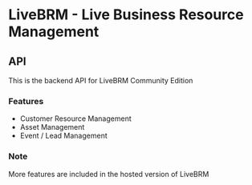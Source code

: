 # LiveBRM - Live Business Resource Management
## API
This is the backend API for LiveBRM Community Edition


### Features
 - Customer Resource Management
 - Asset Management
 - Event / Lead Management

### Note
More features are included in the hosted version of LiveBRM
